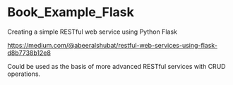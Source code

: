 # Book_Example_Flask
Creating a simple RESTful web service using Python Flask 

https://medium.com/@abeeralshubat/restful-web-services-using-flask-d8b7738b12e8


Could be used as the basis of more advanced RESTful services with CRUD operations. 



